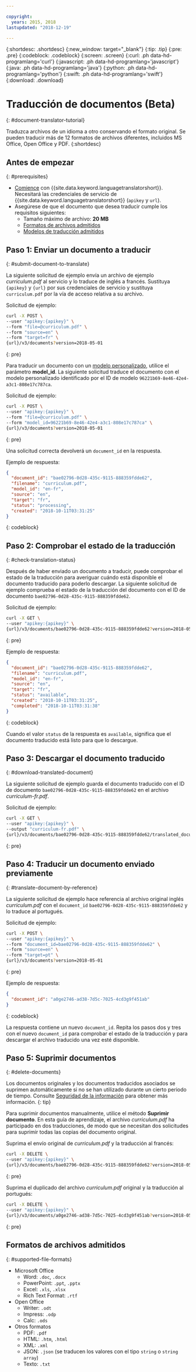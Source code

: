 ```yaml
---

copyright:
  years: 2015, 2018
lastupdated: "2018-12-19"

---
```

<!-- Attribute definitions -->
{:shortdesc: .shortdesc}
{:new_window: target="_blank"}
{:tip: .tip}
{:pre: .pre}
{:codeblock: .codeblock}
{:screen: .screen}
{:curl: .ph data-hd-programlang='curl'}
{:javascript: .ph data-hd-programlang='javascript'}
{:java: .ph data-hd-programlang='java'}
{:python: .ph data-hd-programlang='python'}
{:swift: .ph data-hd-programlang='swift'}
{:download: .download}

# Traducción de documentos (Beta)
{: #document-translator-tutorial}


Traduzca archivos de un idioma a otro conservando el formato original. Se pueden traducir más de 12 formatos de archivos diferentes, incluidos MS Office, Open Office y PDF.
{:shortdesc}

## Antes de empezar
{: #prerequisites}

- [Comience](/docs/services/language-translator?topic=language-translator-getting-started) con {{site.data.keyword.languagetranslatorshort}}. Necesitará las credenciales de servicio de {{site.data.keyword.languagetranslatorshort}} (`apikey` y `url`).
- Asegúrese de que el documento que desea traducir cumple los requisitos siguientes:
    - Tamaño máximo de archivo: **20 MB**
    - [Formatos de archivos admitidos](#supported-file-formats)
    - [Modelos de traducción admitidos](/docs/services/language-translator?topic=language-translator-translation-models)

## Paso 1: Enviar un documento a traducir
{: #submit-document-to-translate}

La siguiente solicitud de ejemplo envía un archivo de ejemplo *curriculum.pdf* al servicio y lo traduce de inglés a francés. Sustituya `{apikey}` y `{url}` por sus credenciales de servicio y sustituya `curriculum.pdf` por la vía de acceso relativa a su archivo.

Solicitud de ejemplo:
```bash
curl -X POST \
--user "apikey:{apikey}" \
--form "file=@curriculum.pdf" \
--form "source=en" \
--form "target=fr" \
{url}/v3/documents?version=2018-05-01
```
{: pre}

Para traducir un documento con un [modelo personalizado](/docs/services/language-translator?topic=language-translator-customizing), utilice el parámetro **model_id**. La siguiente solicitud traduce el documento con el modelo personalizado identificado por el ID de modelo `96221b69-8e46-42e4-a3c1-808e17c787ca`.

Solicitud de ejemplo:
```bash
curl -X POST \
--user "apikey:{apikey}" \
--form "file=@curriculum.pdf" \
--form "model_id=96221b69-8e46-42e4-a3c1-808e17c787ca" \
{url}/v3/documents?version=2018-05-01
```
{: pre}


Una solicitud correcta devolverá un `document_id` en la respuesta.


Ejemplo de respuesta:
```json
{
  "document_id": "bae02796-0d28-435c-9115-888359fdde62",
  "filename": "curriculum.pdf",
  "model_id": "en-fr",
  "source": "en",
  "target": "fr",
  "status": "processing",
  "created": "2018-10-11T03:31:25"
}
```
{: codeblock}

## Paso 2: Comprobar el estado de la traducción
{: #check-translation-status}

Después de haber enviado un documento a traducir, puede comprobar el estado de la traducción para averiguar cuándo está disponible el documento traducido para poderlo descargar. La siguiente solicitud de ejemplo comprueba el estado de la traducción del documento con el ID de documento `bae02796-0d28-435c-9115-888359fdde62`. 

Solicitud de ejemplo:
```bash
curl -X GET \
--user "apikey:{apikey}" \
{url}/v3/documents/bae02796-0d28-435c-9115-888359fdde62?version=2018-05-01
```
{: pre}

Ejemplo de respuesta:
```json
{
  "document_id": "bae02796-0d28-435c-9115-888359fdde62",
  "filename": "curriculum.pdf",
  "model_id": "en-fr",
  "source": "en",
  "target": "fr",
  "status": "available",
  "created": "2018-10-11T03:31:25",
  "completed": "2018-10-11T03:31:38"
}
```
{: codeblock}

Cuando el valor `status` de la respuesta es `available`, significa que el documento traducido está listo para que lo descargue.

## Paso 3: Descargar el documento traducido
{: #download-translated-document}

La siguiente solicitud de ejemplo guarda el documento traducido con el ID de documento `bae02796-0d28-435c-9115-888359fdde62` en el archivo *curriculum-fr.pdf*. 

Solicitud de ejemplo:
```bash
curl -X GET \
--user "apikey:{apikey}" \
--output "curriculum-fr.pdf" \
{url}/v3/documents/bae02796-0d28-435c-9115-888359fdde62/translated_document?version=2018-05-01
```
{: pre}

## Paso 4: Traducir un documento enviado previamente
{: #translate-document-by-reference}

La siguiente solicitud de ejemplo hace referencia al archivo original inglés *curriculum.pdf* con el `document_id` `bae02796-0d28-435c-9115-888359fdde62` y lo traduce al portugués.

Solicitud de ejemplo:
```bash
curl -X POST \
--user "apikey:{apikey}" \
--form "document_id=bae02796-0d28-435c-9115-888359fdde62" \
--form "source=en" \
--form "target=pt" \
{url}/v3/documents?version=2018-05-01
```
{: pre}

Ejemplo de respuesta:
```json
{
  "document_id": "a0ge2746-ad38-7d5c-7025-4cd3g9f451ab"
}
```
{: codeblock}

La respuesta contiene un nuevo `document_id`. Repita los pasos dos y tres con el nuevo `document_id` para comprobar el estado de la traducción y para descargar el archivo traducido una vez esté disponible.

## Paso 5: Suprimir documentos
{: #delete-documents}

Los documentos originales y los documentos traducidos asociados se suprimen automáticamente si no se han utilizado durante un cierto periodo de tiempo. Consulte [Seguridad de la información](/docs/services/language-translator?topic=language-translator-information-security) para obtener más información.
{: tip}

Para suprimir documentos manualmente, utilice el método **Suprimir documento**. En esta guía de aprendizaje, el archivo *curriculum.pdf* ha participado en dos traducciones, de modo que se necesitan dos solicitudes para suprimir todas las copias del documento original.

Suprima el envío original de *curriculum.pdf* y la traducción al francés:
```bash
curl -X DELETE \
--user "apikey:{apikey}" \
{url}/v3/documents/bae02796-0d28-435c-9115-888359fdde62?version=2018-05-01
```
{: pre}

Suprima el duplicado del archivo *curriculum.pdf* original y la traducción al portugués:
```bash
curl -X DELETE \
--user "apikey:{apikey}" \
{url}/v3/documents/a0ge2746-ad38-7d5c-7025-4cd3g9f451ab?version=2018-05-01
```
{: pre}

## Formatos de archivos admitidos
{: #supported-file-formats}

-  Microsoft Office
    - Word: `.doc`, `.docx`
    - PowerPoint: `.ppt`, `.pptx`
    - Excel: `.xls`, `.xlsx`
    - Rich Text Format: `.rtf`
- Open Office
    - Writer: `.odt`
    - Impress: `.odp`
    - Calc: `.ods`
- Otros formatos
    - PDF: `.pdf`
    - HTML: `.htm`, `.html`
    - XML: `.xml`
    - JSON: `.json` (se traducen los valores con el tipo `string` o `string array`)
    - Texto: `.txt`
